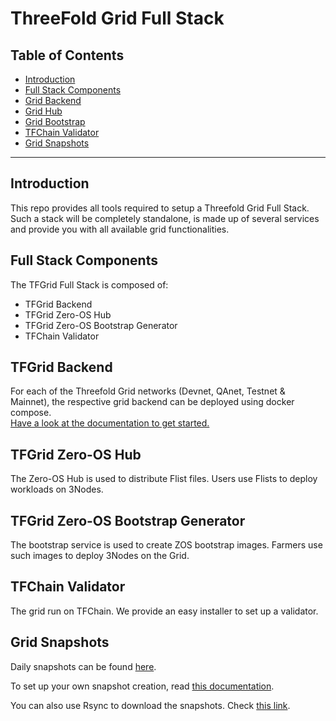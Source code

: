 <h1>ThreeFold Grid Full Stack</h1> 

<h2>Table of Contents</h2>

- [Introduction](#introduction)
- [Full Stack Components](#full-stack-components)
- [Grid Backend](#grid-backend)
- [Grid Hub](#grid-hub)
- [Grid Bootstrap](#grid-bootstrap)
- [TFChain Validator](#tfchain-validator)
- [Grid Snapshots](#grid-snapshots)

---

## Introduction

This repo provides all tools required to setup a Threefold Grid Full Stack. Such a stack will be completely standalone, is made up of several services and provide you with all available grid functionalities.  

## Full Stack Components

The TFGrid Full Stack is composed of:

- TFGrid Backend
- TFGrid Zero-OS Hub
- TFGrid Zero-OS Bootstrap Generator
- TFChain Validator

## TFGrid Backend

For each of the Threefold Grid networks (Devnet, QAnet, Testnet & Mainnet), the respective grid backend can be deployed using docker compose.  
[Have a look at the documentation to get started.](https://github.com/threefoldtech/grid_deployment/tree/development/docker-compose)

## TFGrid Zero-OS Hub

The Zero-OS Hub is used to distribute Flist files. Users use Flists to deploy workloads on 3Nodes.

## TFGrid Zero-OS Bootstrap Generator

The bootstrap service is used to create ZOS bootstrap images. Farmers use such images to deploy 3Nodes on the Grid.

## TFChain Validator

The grid run on TFChain. We provide an easy installer to set up a validator.

## Grid Snapshots

Daily snapshots can be found [here](https://bknd.snapshot.grid.tf/).

To set up your own snapshot creation, read [this documentation](https://github.com/threefoldtech/grid_deployment/tree/development/grid-snapshots).

You can also use Rsync to download the snapshots. Check [this link](https://github.com/threefoldtech/grid_deployment/tree/development/grid-snapshots#public-rsync-provided-by-threefold).
